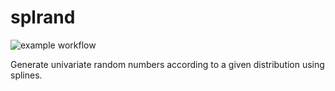 # splrand

![example workflow](https://github.com/<OWNER>/<REPOSITORY>/actions/workflows/<WORKFLOW_FILE>/badge.svg)

Generate univariate random numbers according to a given distribution using splines.
